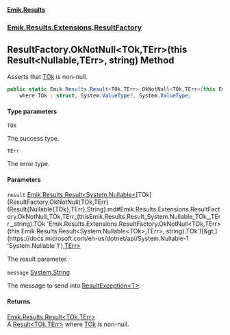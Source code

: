 #### [Emik.Results](index.md 'index')
### [Emik.Results.Extensions](Emik.Results.Extensions.md 'Emik.Results.Extensions').[ResultFactory](ResultFactory.md 'Emik.Results.Extensions.ResultFactory')

## ResultFactory.OkNotNull<TOk,TErr>(this Result<Nullable<TOk>,TErr>, string) Method

Asserts that [TOk](ResultFactory.OkNotNull{TOk,TErr}(Result{Nullable{TOk},TErr},String).md#Emik.Results.Extensions.ResultFactory.OkNotNull_TOk,TErr_(thisEmik.Results.Result_System.Nullable_TOk_,TErr_,string).TOk 'Emik.Results.Extensions.ResultFactory.OkNotNull<TOk,TErr>(this Emik.Results.Result<System.Nullable<TOk>,TErr>, string).TOk') is non-null.

```csharp
public static Emik.Results.Result<TOk,TErr> OkNotNull<TOk,TErr>(this Emik.Results.Result<System.Nullable<TOk>,TErr> result, string? message=null)
    where TOk : struct, System.ValueType?, System.ValueType;
```
#### Type parameters

<a name='Emik.Results.Extensions.ResultFactory.OkNotNull_TOk,TErr_(thisEmik.Results.Result_System.Nullable_TOk_,TErr_,string).TOk'></a>

`TOk`

The success type.

<a name='Emik.Results.Extensions.ResultFactory.OkNotNull_TOk,TErr_(thisEmik.Results.Result_System.Nullable_TOk_,TErr_,string).TErr'></a>

`TErr`

The error type.
#### Parameters

<a name='Emik.Results.Extensions.ResultFactory.OkNotNull_TOk,TErr_(thisEmik.Results.Result_System.Nullable_TOk_,TErr_,string).result'></a>

`result` [Emik.Results.Result&lt;](Result{TOk,TErr}.md 'Emik.Results.Result<TOk,TErr>')[System.Nullable&lt;](https://docs.microsoft.com/en-us/dotnet/api/System.Nullable-1 'System.Nullable`1')[TOk](ResultFactory.OkNotNull{TOk,TErr}(Result{Nullable{TOk},TErr},String).md#Emik.Results.Extensions.ResultFactory.OkNotNull_TOk,TErr_(thisEmik.Results.Result_System.Nullable_TOk_,TErr_,string).TOk 'Emik.Results.Extensions.ResultFactory.OkNotNull<TOk,TErr>(this Emik.Results.Result<System.Nullable<TOk>,TErr>, string).TOk')[&gt;](https://docs.microsoft.com/en-us/dotnet/api/System.Nullable-1 'System.Nullable`1')[,](Result{TOk,TErr}.md 'Emik.Results.Result<TOk,TErr>')[TErr](ResultFactory.OkNotNull{TOk,TErr}(Result{Nullable{TOk},TErr},String).md#Emik.Results.Extensions.ResultFactory.OkNotNull_TOk,TErr_(thisEmik.Results.Result_System.Nullable_TOk_,TErr_,string).TErr 'Emik.Results.Extensions.ResultFactory.OkNotNull<TOk,TErr>(this Emik.Results.Result<System.Nullable<TOk>,TErr>, string).TErr')[&gt;](Result{TOk,TErr}.md 'Emik.Results.Result<TOk,TErr>')

The result parameter.

<a name='Emik.Results.Extensions.ResultFactory.OkNotNull_TOk,TErr_(thisEmik.Results.Result_System.Nullable_TOk_,TErr_,string).message'></a>

`message` [System.String](https://docs.microsoft.com/en-us/dotnet/api/System.String 'System.String')

The message to send into [ResultException&lt;T&gt;](ResultException{T}.md 'Emik.Results.ResultException<T>').

#### Returns
[Emik.Results.Result&lt;](Result{TOk,TErr}.md 'Emik.Results.Result<TOk,TErr>')[TOk](ResultFactory.OkNotNull{TOk,TErr}(Result{Nullable{TOk},TErr},String).md#Emik.Results.Extensions.ResultFactory.OkNotNull_TOk,TErr_(thisEmik.Results.Result_System.Nullable_TOk_,TErr_,string).TOk 'Emik.Results.Extensions.ResultFactory.OkNotNull<TOk,TErr>(this Emik.Results.Result<System.Nullable<TOk>,TErr>, string).TOk')[,](Result{TOk,TErr}.md 'Emik.Results.Result<TOk,TErr>')[TErr](ResultFactory.OkNotNull{TOk,TErr}(Result{Nullable{TOk},TErr},String).md#Emik.Results.Extensions.ResultFactory.OkNotNull_TOk,TErr_(thisEmik.Results.Result_System.Nullable_TOk_,TErr_,string).TErr 'Emik.Results.Extensions.ResultFactory.OkNotNull<TOk,TErr>(this Emik.Results.Result<System.Nullable<TOk>,TErr>, string).TErr')[&gt;](Result{TOk,TErr}.md 'Emik.Results.Result<TOk,TErr>')  
A [Result&lt;TOk,TErr&gt;](Result{TOk,TErr}.md 'Emik.Results.Result<TOk,TErr>') where [TOk](ResultFactory.OkNotNull{TOk,TErr}(Result{Nullable{TOk},TErr},String).md#Emik.Results.Extensions.ResultFactory.OkNotNull_TOk,TErr_(thisEmik.Results.Result_System.Nullable_TOk_,TErr_,string).TOk 'Emik.Results.Extensions.ResultFactory.OkNotNull<TOk,TErr>(this Emik.Results.Result<System.Nullable<TOk>,TErr>, string).TOk') is non-null.